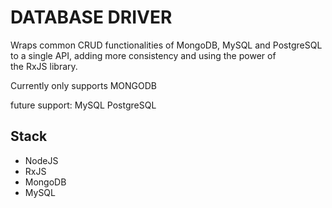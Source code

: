 # DATABASE DRIVER

Wraps common CRUD functionalities of MongoDB, MySQL and PostgreSQL to a single API, adding more consistency and using the power of <br>
the RxJS library.

Currently only supports MONGODB

future support:
MySQL
PostgreSQL

## Stack

- NodeJS
- RxJS
- MongoDB
- MySQL
